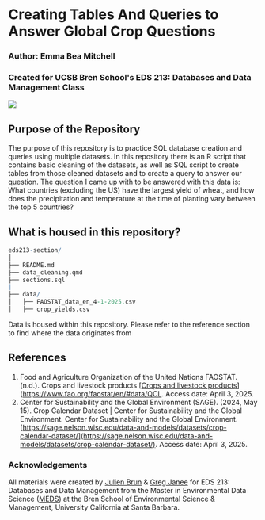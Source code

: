 # Creating Tables And Queries to Answer Global Crop Questions 
### Author: Emma Bea Mitchell
### Created for UCSB Bren School's EDS 213: Databases and Data Management Class

![](https://images.unsplash.com/photo-1501255184224-b8e069bca278?fm=jpg&q=60&w=3000&ixlib=rb-4.1.0&ixid=M3wxMjA3fDB8MHxzZWFyY2h8MTF8fHdoZWF0JTIwZmllbGR8ZW58MHx8MHx8fDA%3D)
## Purpose of the Repository
The purpose of this repository is to practice SQL database creation and queries using multiple datasets. In this repository there is an R script that contains basic cleaning of the datasets, as well as SQL script to create tables from those cleaned datasets and to create a query to answer our question. The question I came up with to be answered with this data is: What countries (excluding the US) have the largest yield of wheat, and how does the precipitation and temperature at the time of planting vary between the top 5 countries? 

## What is housed in this repository?

``` r
eds213-section/
│
├── README.md                     
├── data_cleaning.qmd   
├── sections.sql
|
├── data/
│   ├── FAOSTAT_data_en_4-1-2025.csv
│   ├── crop_yields.csv

```
Data is housed within this repository. Please refer to the reference section to find where the data originates from

## References
1. Food and Agriculture Organization of the United Nations FAOSTAT. (n.d.). Crops and livestock products [[Crops and livestock products](https://www.fao.org/faostat/en/#data/QCL)](https://www.fao.org/faostat/en/#data/QCL. Access date: April 3, 2025.
2. Center for Sustainability and the Global Environment (SAGE). (2024, May 15). Crop Calendar Dataset | Center for Sustainability and the Global Environment. Center for Sustainability and the Global Environment. [https://sage.nelson.wisc.edu/data-and-models/datasets/crop-calendar-dataset/](https://sage.nelson.wisc.edu/data-and-models/datasets/crop-calendar-dataset/). Access date: April 3, 2025.

### Acknowledgements
All materials were created by [Julien Brun](https://github.com/brunj7) & [Greg Janee](https://github.com/gjanee) for EDS 213: Databases and Data Management from the Master in Environmental Data Science ([MEDS](https://bren.ucsb.edu/masters-programs/master-environmental-data-science)) at the Bren School of Environmental Science & Management, University California at Santa Barbara.
